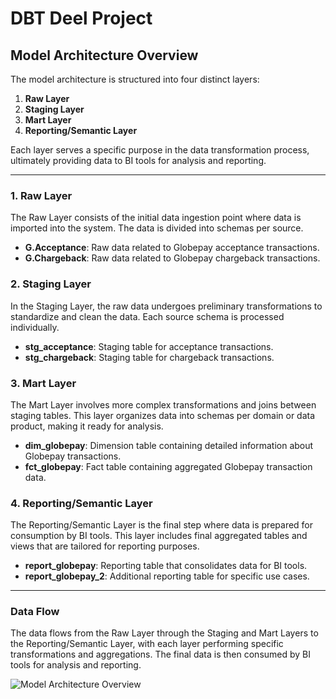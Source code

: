 # DBT Deel Project

## Model Architecture Overview

The model architecture is structured into four distinct layers:

1. **Raw Layer**
2. **Staging Layer**
3. **Mart Layer**
4. **Reporting/Semantic Layer**

Each layer serves a specific purpose in the data transformation process, ultimately providing data to BI tools for analysis and reporting.

---

### 1. Raw Layer

The Raw Layer consists of the initial data ingestion point where data is imported into the system. The data is divided into schemas per source.

- **G.Acceptance**: Raw data related to Globepay acceptance transactions.
- **G.Chargeback**: Raw data related to Globepay chargeback transactions.

### 2. Staging Layer

In the Staging Layer, the raw data undergoes preliminary transformations to standardize and clean the data. Each source schema is processed individually.

- **stg_acceptance**: Staging table for acceptance transactions.
- **stg_chargeback**: Staging table for chargeback transactions.

### 3. Mart Layer

The Mart Layer involves more complex transformations and joins between staging tables. This layer organizes data into schemas per domain or data product, making it ready for analysis.

- **dim_globepay**: Dimension table containing detailed information about Globepay transactions.
- **fct_globepay**: Fact table containing aggregated Globepay transaction data.

### 4. Reporting/Semantic Layer

The Reporting/Semantic Layer is the final step where data is prepared for consumption by BI tools. This layer includes final aggregated tables and views that are tailored for reporting purposes.

- **report_globepay**: Reporting table that consolidates data for BI tools.
- **report_globepay_2**: Additional reporting table for specific use cases.

---

### Data Flow

The data flows from the Raw Layer through the Staging and Mart Layers to the Reporting/Semantic Layer, with each layer performing specific transformations and aggregations. The final data is then consumed by BI tools for analysis and reporting.

![Model Architecture Overview](https://github.com/zuzzurell/deel_home_task/blob/main/deel_task/img/flow.png)
